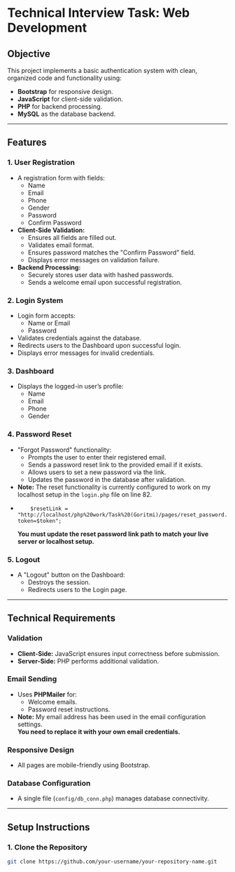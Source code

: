 # Technical Interview Task: Web Development

## Objective
This project implements a basic authentication system with clean, organized code and functionality using:
- **Bootstrap** for responsive design.
- **JavaScript** for client-side validation.
- **PHP** for backend processing.
- **MySQL** as the database backend.

---

## Features

### 1. User Registration
- A registration form with fields:
  - Name
  - Email
  - Phone
  - Gender
  - Password
  - Confirm Password
- **Client-Side Validation:**
  - Ensures all fields are filled out.
  - Validates email format.
  - Ensures password matches the "Confirm Password" field.
  - Displays error messages on validation failure.
- **Backend Processing:**
  - Securely stores user data with hashed passwords.
  - Sends a welcome email upon successful registration.

### 2. Login System
- Login form accepts:
  - Name or Email
  - Password
- Validates credentials against the database.
- Redirects users to the Dashboard upon successful login.
- Displays error messages for invalid credentials.

### 3. Dashboard
- Displays the logged-in user’s profile:
  - Name
  - Email
  - Phone
  - Gender

### 4. Password Reset
- "Forgot Password" functionality:
  - Prompts the user to enter their registered email.
  - Sends a password reset link to the provided email if it exists.
  - Allows users to set a new password via the link.
  - Updates the password in the database after validation.
- **Note:** The reset functionality is currently configured to work on my localhost setup in the `login.php` file on line 82.
-         $resetLink = "http://localhost/php%20work/Task%20(Goritmi)/pages/reset_password.php?token=$token";
  
  **You must update the reset password link path to match your live server or localhost setup.**

### 5. Logout
- A "Logout" button on the Dashboard:
  - Destroys the session.
  - Redirects users to the Login page.

---

## Technical Requirements
### Validation
- **Client-Side:** JavaScript ensures input correctness before submission.
- **Server-Side:** PHP performs additional validation.

### Email Sending
- Uses **PHPMailer** for:
  - Welcome emails.
  - Password reset instructions.
- **Note:** My email address has been used in the email configuration settings.  
  **You need to replace it with your own email credentials.**

### Responsive Design
- All pages are mobile-friendly using Bootstrap.

### Database Configuration
- A single file (`config/db_conn.php`) manages database connectivity.

---

## Setup Instructions

### 1. Clone the Repository
```bash
git clone https://github.com/your-username/your-repository-name.git

